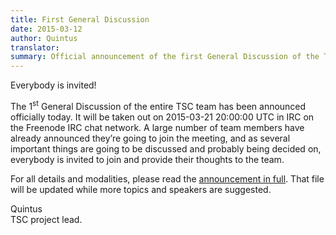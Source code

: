 ```yaml
---
title: First General Discussion
date: 2015-03-12
author: Quintus
translator:
summary: Official announcement of the first General Discussion of the TSC development team.
---
```


Everybody is invited!


The 1<sup>st</sup> General Discussion of the entire TSC team has been
announced officially today. It will be taken out on 2015-03-21
20:00:00 UTC in IRC on the Freenode IRC chat network. A large number
of team members have already announced they’re going to join the
meeting, and as several important things are going to be discussed and
probably being decided on, everybody is invited to join and provide
their thoughts to the team.

For all details and modalities, please read the [announcement in
full][1]. That file will be updated while more topics and speakers are
suggested.

Quintus<br/>
TSC project lead.

[1]: https://team.secretchronicles.org/~quintus/general-discussions/1st-general-discussion.txt
